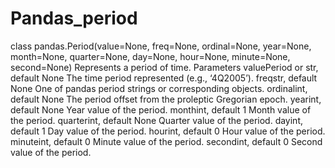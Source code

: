 # Pandas_period
class pandas.Period(value=None, freq=None, ordinal=None, year=None, month=None, quarter=None, day=None, hour=None, minute=None, second=None) Represents a period of time.  Parameters valuePeriod or str, default None The time period represented (e.g., ‘4Q2005’).  freqstr, default None One of pandas period strings or corresponding objects.  ordinalint, default None The period offset from the proleptic Gregorian epoch.  yearint, default None Year value of the period.  monthint, default 1 Month value of the period.  quarterint, default None Quarter value of the period.  dayint, default 1 Day value of the period.  hourint, default 0 Hour value of the period.  minuteint, default 0 Minute value of the period.  secondint, default 0 Second value of the period.
